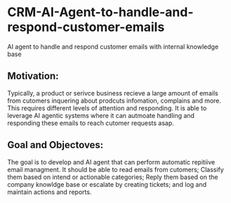 # CRM-AI-Agent-to-handle-and-respond-customer-emails
AI agent to handle and respond customer emails with internal knowledge base 

## Motivation: 
Typically, a product or serivce business recieve a large amount of emails from cutomers inquering about prodcuts infomation, complains and more. This requires different levels of attention and responding. It is able to leverage AI agentic systems where it can autmoate handling and responding these emails to reach cutomer requests asap.


## Goal and Objectoves:
The goal is to develop and AI agent that can perform automatic repitiive email managment. It should be able to read emails from cutomers; Classify them based on intend or actionable categories; Reply them based on the company knowldge base or escalate by creating tickets; and log and maintain actions and reports.


